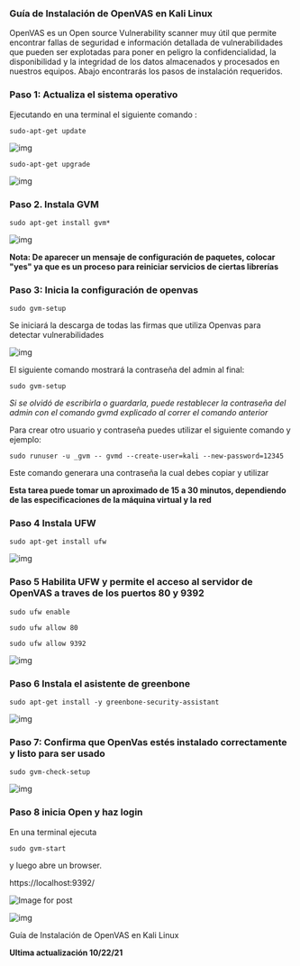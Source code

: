 ### Guía de Instalación de OpenVAS en Kali Linux

OpenVAS es un Open source Vulnerability scanner muy útil que permite encontrar fallas de seguridad e información detallada de vulnerabilidades que pueden ser explotadas para poner en peligro la confidencialidad, la disponibilidad y la integridad de los datos almacenados y procesados en nuestros equipos. Abajo encontrarás los pasos de instalación requeridos.

### Paso 1: Actualiza el sistema operativo
Ejecutando en una terminal el siguiente comando :

```
sudo-apt-get update
```

![img](https://uploads-ssl.webflow.com/5e6befb8c88b0e98c69b1333/60082995d953874d8648e4dc_1%20IMAGEN.jpg)

```
sudo-apt-get upgrade
```

![img](https://uploads-ssl.webflow.com/5e6befb8c88b0e98c69b1333/600829ad1bf9579a0f830556_2%20IMAGEN.jpg)

### Paso 2. Instala GVM

```
sudo apt-get install gvm*
```

![img](https://uploads-ssl.webflow.com/5e6befb8c88b0e98c69b1333/600829c1c699139cca51809b_3%20IMAGEN.jpg)

__Nota: De aparecer un mensaje de configuración de paquetes, colocar "yes" ya que es un proceso para reiniciar servicios de ciertas librerías__

### Paso 3: Inicia la configuración de openvas

```
sudo gvm-setup
```

Se iniciará la descarga de todas las firmas que utiliza Openvas para detectar vulnerabilidades



![img](https://uploads-ssl.webflow.com/5e6befb8c88b0e98c69b1333/600829d3e1a49b0ec39c46e0_4%20IMAGEN.jpg)

El siguiente comando mostrará la contraseña del admin al final:
```
sudo gvm-setup
```

_Si se olvidó de escribirla o guardarla, puede restablecer la contraseña del admin con el comando gvmd explicado al correr el comando anterior_

Para crear otro usuario y contraseña puedes utilizar el siguiente comando y ejemplo:
```
sudo runuser -u _gvm -- gvmd --create-user=kali --new-password=12345 
```
Este comando generara una contraseña la cual debes copiar y utilizar

**Esta tarea puede tomar un aproximado de 15 a 30 minutos, dependiendo de las especificaciones de la máquina virtual y la red** 

### Paso 4 Instala UFW

```
sudo apt-get install ufw
```

![img](https://uploads-ssl.webflow.com/5e6befb8c88b0e98c69b1333/600829eb76d3fa54749fb239_5%20IMAGEN.jpg)

### Paso 5 Habilita UFW y permite el acceso al servidor de OpenVAS a traves de los puertos 80 y 9392

```
sudo ufw enable
```
```
sudo ufw allow 80
```
```
sudo ufw allow 9392
```

![img](https://uploads-ssl.webflow.com/5e6befb8c88b0e98c69b1333/60082a0ad13897bd5975ef50_6%20IMAGEN.jpg)

### Paso 6 Instala el asistente de greenbone
```
sudo apt-get install -y greenbone-security-assistant
```

![img](https://uploads-ssl.webflow.com/5e6befb8c88b0e98c69b1333/60082a1fa43b8c5c5e7a272f_7%20IMAGEN.jpg)

### Paso 7: Confirma que OpenVas estés instalado correctamente y listo para ser usado
```
sudo gvm-check-setup
```

![img](https://uploads-ssl.webflow.com/5e6befb8c88b0e98c69b1333/60082a311c522be77f6e80a2_8%20IMAGEN.jpg)

### Paso 8 inicia Open y haz login

En una terminal ejecuta 
```
sudo gvm-start
```
 y luego abre un browser.

https://localhost:9392/

![Image for post](https://uploads-ssl.webflow.com/5e6befb8c88b0e98c69b1333/60082a3e0a929d9013e65135_1*i7OcH3rEYxbBPyjYZ83Rlg.png)

![img](https://uploads-ssl.webflow.com/5e6befb8c88b0e98c69b1333/60082a74a911e45fed592f8b_9%20IMAGEN.jpg)

Guía de Instalación de OpenVAS en Kali Linux

__Ultima actualización 10/22/21__